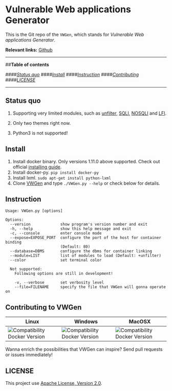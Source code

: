 # Vulnerable Web applications Generator

This is the Git repo of the `VWGen`, which stands for *Vulnerable Web applications Generator*.

**Relevant links:**
 [Github](https://github.com/qazbnm456/VWGen)

---------------------------------------

##**Table of contents**

####*[Status quo](#status)*
####*[Install](#install)*
####*[Instruction](#instruction)*
####*[Contributing](#contribute)*
####*[LICENSE](#license)*

---------------------------------------

<a name="status"></a>
## Status quo

1. Supporting very limited modules, such as [unfilter](https://www.owasp.org/index.php/Injection_Prevention_Cheat_Sheet), [SQLI](https://www.owasp.org/index.php/SQL_Injection), [NOSQLI](https://www.owasp.org/index.php/Testing_for_NoSQL_injection) and [LFI](https://www.owasp.org/index.php/Testing_for_Local_File_Inclusion).

2. Only two themes right now.

3. Python3 is not supported!

<a name="install"></a>
## Install

1. Install docker binary. Only versions 1.11.0 above supported. Check out official [installing guide](https://docs.docker.com/linux/).
2. Install docker-py. `pip install docker-py`
3. Install lxml. `sudo apt-get install python-lxml`
4. Clone [VWGen](https://github.com/qazbnm456/VWGen) and type `./VWGen.py --help` or check below for details.

<a name="instruction"></a>
## Instruction

    Usage: VWGen.py [options]

    Options:
      --version             show program's version number and exit
      -h, --help            show this help message and exit
      -c, --console         enter console mode
      --expose=EXPOSE_PORT  configure the port of the host for container binding
                            (Default: 80)
      --database=DBMS       configure the dbms for container linking
      --module=LIST         list of modules to load (Default: +unfilter)
      --color               set terminal color

      Not supported:
        Following options are still in development!

        -v, --verbose       set verbosity level
        --file=FILENAME     specify the file that VWGen will gonna operate on

<a name="contribute"></a>
## Contributing to VWGen

| Linux | Windows | MacOSX |
|------------------|---------|---------|
| ![Compatibility Docker Version](https://img.shields.io/badge/docker%20version-1.11.1-blue.svg) | ![Compatibility Docker Version](https://img.shields.io/badge/docker%20version-1.11.1-blue.svg) | ![Compatibility Docker Version](https://img.shields.io/badge/docker%20version-1.11.1-blue.svg) |

Wanna enrich the possibilities that VWGen can inspire? Send pull requests or issues immediately!

<a name="license"></a>
## LICENSE

This project use [Apache License, Version 2.0](https://github.com/qazbnm456/VWGen/blob/master/LICENSE).
